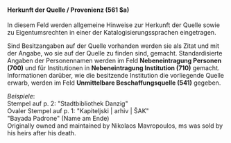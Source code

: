 #### Herkunft der Quelle / Provenienz (561 $a)

In diesem Feld werden allgemeine Hinweise zur Herkunft der Quelle sowie zu Eigentumsrechten in einer der Katalogisierungssprachen eingetragen.

Sind Besitzangaben auf der Quelle vorhanden werden sie als Zitat und mit der Angabe, wo sie auf der Quelle zu finden sind, gemacht. Standardisierte Angaben der Personennamen werden im Feld **Nebeneintragung Personen (700)** und für Institutionen in **Nebeneintragung Institution (710)** gemacht. Informationen darüber, wie die besitzende Institution die vorliegende Quelle erwarb, werden im Feld **Unmittelbare Beschaffungsquelle (541)** gegeben.

_Beispiele_:  
Stempel auf p. 2: "Stadtbibliothek Danzig"   
 Ovaler Stempel auf p. 1: "Kapiteljski | arhiv | ŠAK"  
"Bayada Padrone" (Name am Ende)  
Originally owned and maintained by Nikolaos Mavropoulos, ms was sold by his heirs after his death.